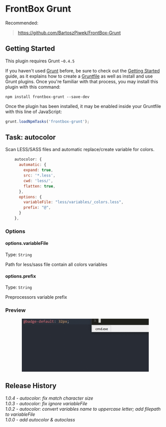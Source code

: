 # FrontBox Grunt

Recommended:

> https://github.com/BartoszPiwek/FrontBox-Grunt

## Getting Started
This plugin requires Grunt `~0.4.5`

If you haven't used [Grunt](http://gruntjs.com/) before, be sure to check out the [Getting Started](http://gruntjs.com/getting-started) guide, as it explains how to create a [Gruntfile](http://gruntjs.com/sample-gruntfile) as well as install and use Grunt plugins. Once you're familiar with that process, you may install this plugin with this command:

```shell
npm install frontbox-grunt --save-dev
```

Once the plugin has been installed, it may be enabled inside your Gruntfile with this line of JavaScript:

```js
grunt.loadNpmTasks('frontbox-grunt');
```

## Task: autocolor

Scan LESS/SASS files and automatic replace/create variable for colors.

```js
    autocolor: {
      automatic: {
        expand: true,
        src: '*.less',
        cwd: 'less/',
        flatten: true,
      },
      options: {
        variableFile: "less/variables/_colors.less",
        prefix: "@",
      }
    },
```

### Options

#### options.variableFile
Type: `String`

Path for less/sass file contain all colors variables

#### options.prefix
Type: `String`

Preprocessors variable prefix

### Preview
<p align="center">
  <img src="/gitfiles/autocolor.gif" width="400" alt="Task: autocolor"/>
</p>

## Release History
_1.0.4 - autocolor: fix match character size_
<br>
_1.0.3 - autocolor: fix ignore variableFile_
<br>
_1.0.2 - autocolor: convert variables name to uppercase letter; add filepath to variableFile_
<br>
_1.0.0 - add autocolor & autoclass_
